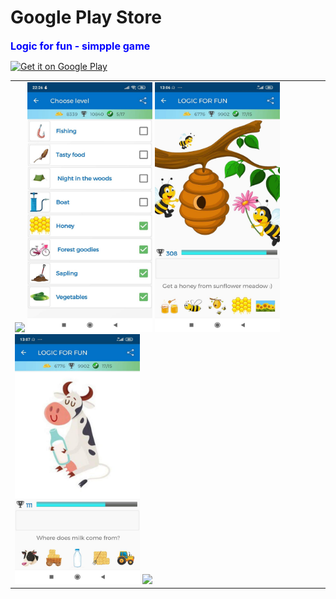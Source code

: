 # Google Play Store
<p><span style="font-size: medium; color: #0000ff;"><strong>Logic for fun - simpple game</strong></span></p>
<p><a href="https://play.google.com/store/apps/details?id=get.some.money.starter&amp;pcampaignid=pcampaignidMKT-Other-global-all-co-prtnr-py-PartBadge-Mar2515-1"><img alt="Get it on Google Play" src="https://play.google.com/intl/en_us/badges/static/images/badges/en_badge_web_generic.png" width="242" height="94" /></a></p>
<table>
  <tr>
    <td>
<img src="https://lh3.googleusercontent.com/MNZDNXoNDwFvLmYXPPRXU5nMM20dX1u6WFEe7n6I2i63X1tZ-GKONF2AAy26ibrXYtg=w1745-h852-rw" heigth="400" width="200">
  
  
  <img src="https://raw.githubusercontent.com/eif-courses/Google-Play/master/Screenshot_2020-02-18-22-26-16-151_get.some.money.starter.jpg" heigth="400" width="200"> 

 <img src="https://raw.githubusercontent.com/eif-courses/Google-Play/master/Screenshot_2020-02-18-13-06-58-331_get.some.money.starter.jpg" heigth="400" width="200"> 
  <img src="https://raw.githubusercontent.com/eif-courses/Google-Play/master/Screenshot_2020-02-18-13-07-55-175_get.some.money.starter.jpg" heigth="400" width="200"> 
<img src="https://lh3.googleusercontent.com/0Md213j3f82ZOZY66Ys6_USD50utuIkWppdrgEqK6odmCLBlWrIK1MnEtJh_y0cfPw=w1745-h852-rw" heigth="400" width="200">
    </td>
  </tr>
</table>

